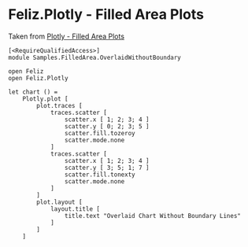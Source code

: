 # Feliz.Plotly - Filled Area Plots

Taken from [Plotly - Filled Area Plots](https://plot.ly/javascript/filled-area-plots/#stacked-area-chart)

```fsharp:plotly-chart-filledarea-overlaidwithoutboundary
[<RequireQualifiedAccess>]
module Samples.FilledArea.OverlaidWithoutBoundary

open Feliz
open Feliz.Plotly

let chart () =
    Plotly.plot [
        plot.traces [
            traces.scatter [
                scatter.x [ 1; 2; 3; 4 ]
                scatter.y [ 0; 2; 3; 5 ]
                scatter.fill.tozeroy
                scatter.mode.none
            ]
            traces.scatter [
                scatter.x [ 1; 2; 3; 4 ]
                scatter.y [ 3; 5; 1; 7 ]
                scatter.fill.tonexty
                scatter.mode.none
            ]
        ]
        plot.layout [
            layout.title [
                title.text "Overlaid Chart Without Boundary Lines"
            ]
        ]
    ]
```